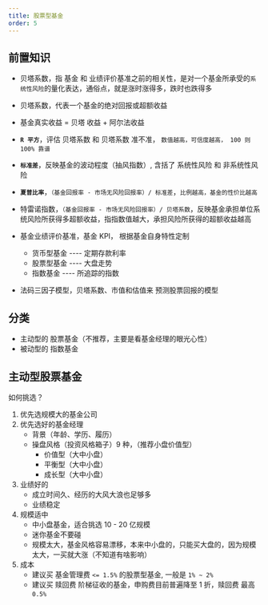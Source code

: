 ```yaml
---
title: 股票型基金
order: 5
---
```


## 前置知识

- 贝塔系数，指 基金 和 业绩评价基准之前的相关性，是对一个基金所承受的`系统性风险`的量化表达，通俗点，就是涨时涨得多，跌时也跌得多
- 贝塔系数，代表一个基金的绝对回报或超额收益
- 基金真实收益 = 贝塔 收益 + 阿尔法收益
- **`R 平方`**，评估 贝塔系数 和 贝塔系数 准不准， `数值越高，可信度越高， 100 则 100% 靠谱`
- **`标准差`**，反映基金的波动程度（抽风指数）, 含括了 系统性风险 和 非系统性风险
- **`夏普比率`**，`（基金回报率 - 市场无风险回报率）/ 标准差`，`比例越高，基金的性价比越高`
- 特雷诺指数，`（基金回报率 - 市场无风险回报率）/ 贝塔系数`，反映基金承担单位系统风险所获得多超额收益，指指数值越大，承担风险所获得的超额收益越高
- 基金业绩评价基准，基金 KPI， 根据基金自身特性定制

  - 货币型基金 ---- 定期存款利率
  - 股票型基金 ---- 大盘走势
  - 指数基金 ---- 所追踪的指数

- 法码三因子模型，贝塔系数、市值和估值来 预测股票回报的模型

<!-- 推荐 股票指数基金 -->

## 分类

- 主动型的 股票基金（不推荐，主要是看基金经理的眼光心性）
- 被动型的 指数基金

## 主动型股票基金

如何挑选？

1. 优先选规模大的基金公司
2. 优先选好的基金经理
   - 背景（年龄、学历、履历）
   - 操盘风格（投资风格箱子）9 种，（推荐小盘价值型）
     - 价值型（大中小盘）
     - 平衡型（大中小盘）
     - 成长型（大中小盘）
3. 业绩好的
   - 成立时间久、经历的大风大浪也足够多
   - 业绩稳定
4. 规模适中
   - 中小盘基金，适合挑选 10 - 20 亿规模
   - 迷你基金不要碰
   - 规模太大，基金风格容易漂移，本来中小盘的，只能买大盘的，因为规模太大，一买就大涨（不知道有啥影响）
5. 成本
   - 建议买 基金管理费 `<= 1.5%` 的股票型基金, 一般是 `1% ~ 2%`
   - 建议买 赎回费 阶梯征收的基金，申购费目前普遍降至 1 折，赎回费 最高 `0.5%`
